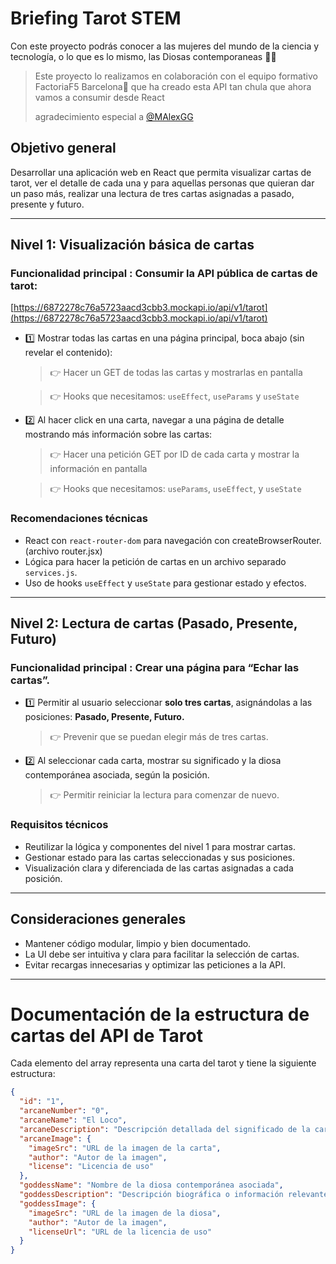 # Briefing  Tarot STEM
Con este proyecto podrás conocer a las mujeres del mundo de la ciencia y tecnología, o lo que es lo mismo, las Diosas contemporaneas 👩‍🔬
> Este proyecto lo realizamos en colaboración con el equipo formativo FactoriaF5 Barcelona🌟 que ha creado esta API tan chula que ahora vamos a consumir desde React
>
> agradecimiento especial a [@MAlexGG](https://github.com/MAlexGG)

## Objetivo general  
Desarrollar una aplicación web en React que permita visualizar cartas de tarot, ver el detalle de cada una y para aquellas personas que quieran dar un paso más, realizar una lectura de tres cartas asignadas a pasado, presente y futuro.

---

## Nivel 1: Visualización básica de cartas

### Funcionalidad principal : Consumir la API pública de cartas de tarot:  
  [https://6872278c76a5723aacd3cbb3.mockapi.io/api/v1/tarot](https://6872278c76a5723aacd3cbb3.mockapi.io/api/v1/tarot)
  
- 1️⃣ Mostrar todas las cartas en una página principal, boca abajo (sin revelar el contenido):

   > 👉 Hacer un GET de todas las cartas y mostrarlas en pantalla
  
   > 👉 Hooks que necesitamos: `useEffect`, `useParams` y `useState`

  
- 2️⃣ Al hacer click en una carta, navegar a una página de detalle mostrando más información sobre las cartas:
  
  > 👉 Hacer una petición GET por ID de cada carta y mostrar la información en pantalla
  
  > 👉 Hooks que necesitamos:  `useParams`, `useEffect`, y `useState`



### Recomendaciones técnicas  
- React con `react-router-dom` para navegación con createBrowserRouter.  (archivo router.jsx)
- Lógica para hacer la petición de cartas en un archivo  separado `services.js`.  
- Uso de hooks `useEffect` y `useState` para gestionar estado y efectos.  

---

## Nivel 2: Lectura de cartas (Pasado, Presente, Futuro)

### Funcionalidad principal : Crear una página para “Echar las cartas”.   

- 1️⃣ Permitir al usuario seleccionar **solo tres cartas**, asignándolas a las posiciones: **Pasado, Presente, Futuro.**
     
  > 👉 Prevenir que se puedan elegir más de tres cartas.
     
- 2️⃣ Al seleccionar cada carta, mostrar su significado y la diosa contemporánea asociada, según la posición.
    
    
  > 👉 Permitir reiniciar la lectura para comenzar de nuevo.  

### Requisitos técnicos  
- Reutilizar la lógica y componentes del nivel 1 para mostrar cartas.  
- Gestionar estado para las cartas seleccionadas y sus posiciones.  
- Visualización clara y diferenciada de las cartas asignadas a cada posición.  

---

## Consideraciones generales  
- Mantener código modular, limpio y bien documentado.  
- La UI debe ser intuitiva y clara para facilitar la selección de cartas.  
- Evitar recargas innecesarias y optimizar las peticiones a la API.  
---

# Documentación de la estructura de cartas del API de Tarot
Cada elemento del array representa una carta del tarot y tiene la siguiente estructura:

```json
{
  "id": "1",
  "arcaneNumber": "0",
  "arcaneName": "El Loco",
  "arcaneDescription": "Descripción detallada del significado de la carta.",
  "arcaneImage": {
    "imageSrc": "URL de la imagen de la carta",
    "author": "Autor de la imagen",
    "license": "Licencia de uso"
  },
  "goddessName": "Nombre de la diosa contemporánea asociada",
  "goddessDescription": "Descripción biográfica o información relevante sobre la diosa contemporánea.",
  "goddessImage": {
    "imageSrc": "URL de la imagen de la diosa",
    "author": "Autor de la imagen",
    "licenseUrl": "URL de la licencia de uso"
  }
}
```



